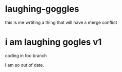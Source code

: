 # laughing-goggles
this is me wrtiting a thing that will have a merge conflict
# i am laughing gogles v1
coding in foo branch


I am so out of date.